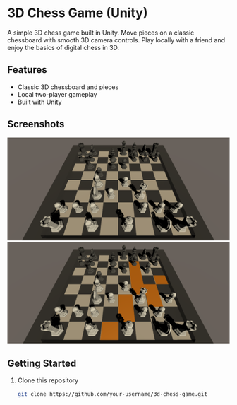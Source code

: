 
# 3D Chess Game (Unity)

A simple 3D chess game built in Unity. Move pieces on a classic chessboard with smooth 3D camera controls. Play locally with a friend and enjoy the basics of digital chess in 3D.

## Features
- Classic 3D chessboard and pieces
- Local two-player gameplay
- Built with Unity

## Screenshots

![Screenshot 1](Screenshot%202025-09-18%20111227.png)  
![Screenshot 2](Screenshot%202025-09-18%20111309.png)

## Getting Started
1. Clone this repository
   ```bash
   git clone https://github.com/your-username/3d-chess-game.git

